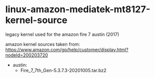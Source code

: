 # linux-amazon-mediatek-mt8127-kernel-source

legacy kernel used for the amazon fire 7 austin (2017)

amazon kernel sources taken from: https://www.amazon.com/gp/help/customer/display.html?nodeId=200203720

- austin:
  - Fire_7_7th_Gen-5.3.7.3-20201005.tar.bz2
